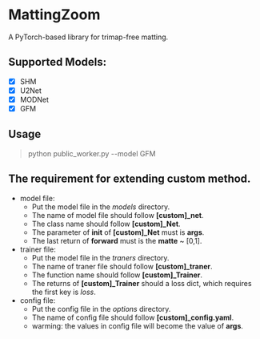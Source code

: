 # MattingZoom
A PyTorch-based library for trimap-free matting.


 
## Supported Models:
- [x] SHM
- [x] U2Net
- [x] MODNet
- [x] GFM

## Usage
> python public_worker.py --model GFM

## The requirement for extending custom method.
- model file: 
  - Put the model file in the *models* directory.
  - The name of model file should follow **[custom]_net**.
  - The class name should follow **[custom]_Net**.
  - The parameter of __init__ of **[custom]_Net** must is **args**.
  - The last return of **forward** must is the **matte** ~ [0,1].
- trainer file:
  - Put the model file in the *traners* directory.
  - The name of traner file should follow **[custom]_traner**.
  - The function name should follow **[custom]_Trainer**.
  - The returns of **[custom]_Trainer** should a loss dict, which requires the first key is *loss*.
- config file:
  - Put the config file in the *options* directory.
  - The name of config file should follow **[custom]_config.yaml**.
  - warming: the values in config file will become the value of **args**.
